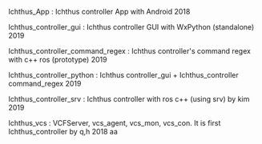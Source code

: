 Ichthus_App : Ichthus controller App with Android 2018

Ichthus_controller_gui : Ichthus controller GUI with WxPython (standalone) 2019

Ichthus_controller_command_regex : Ichthus controller's command regex  with c++ ros (prototype) 2019

Ichthus_controller_python : Ichthus controller_gui + Ichthus_controller command_regex 2019

Ichthus_controller_srv : Ichthus controller with ros c++ (using srv) by kim 2019

Ichthus_vcs : VCFServer, vcs_agent, vcs_mon, vcs_con. It is first Ichthus_controller by q,h 2018
aa
